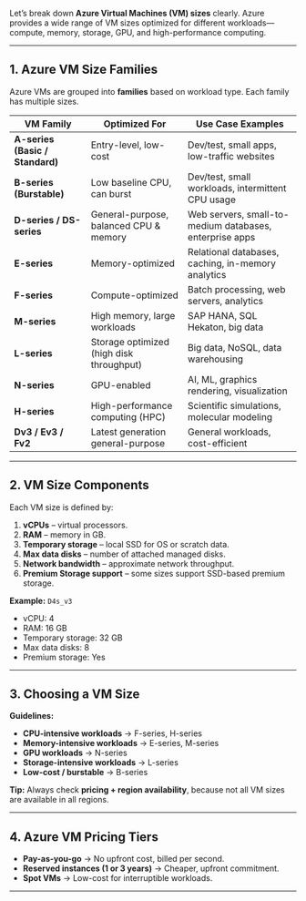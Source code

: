 Let’s break down **Azure Virtual Machines (VM) sizes** clearly. Azure provides a wide range of VM sizes optimized for different workloads—compute, memory, storage, GPU, and high-performance computing.

---

## **1. Azure VM Size Families**

Azure VMs are grouped into **families** based on workload type. Each family has multiple sizes.

| VM Family                       | Optimized For                            | Use Case Examples                                       |
| ------------------------------- | ---------------------------------------- | ------------------------------------------------------- |
| **A-series (Basic / Standard)** | Entry-level, low-cost                    | Dev/test, small apps, low-traffic websites              |
| **B-series (Burstable)**        | Low baseline CPU, can burst              | Dev/test, small workloads, intermittent CPU usage       |
| **D-series / DS-series**        | General-purpose, balanced CPU & memory   | Web servers, small-to-medium databases, enterprise apps |
| **E-series**                    | Memory-optimized                         | Relational databases, caching, in-memory analytics      |
| **F-series**                    | Compute-optimized                        | Batch processing, web servers, analytics                |
| **M-series**                    | High memory, large workloads             | SAP HANA, SQL Hekaton, big data                         |
| **L-series**                    | Storage optimized (high disk throughput) | Big data, NoSQL, data warehousing                       |
| **N-series**                    | GPU-enabled                              | AI, ML, graphics rendering, visualization               |
| **H-series**                    | High-performance computing (HPC)         | Scientific simulations, molecular modeling              |
| **Dv3 / Ev3 / Fv2**             | Latest generation general-purpose        | General workloads, cost-efficient                       |

---

## **2. VM Size Components**

Each VM size is defined by:

1. **vCPUs** – virtual processors.
2. **RAM** – memory in GB.
3. **Temporary storage** – local SSD for OS or scratch data.
4. **Max data disks** – number of attached managed disks.
5. **Network bandwidth** – approximate network throughput.
6. **Premium Storage support** – some sizes support SSD-based premium storage.

**Example:** `D4s_v3`

- vCPU: 4
- RAM: 16 GB
- Temporary storage: 32 GB
- Max data disks: 8
- Premium storage: Yes

---

## **3. Choosing a VM Size**

**Guidelines:**

- **CPU-intensive workloads** → F-series, H-series
- **Memory-intensive workloads** → E-series, M-series
- **GPU workloads** → N-series
- **Storage-intensive workloads** → L-series
- **Low-cost / burstable** → B-series

**Tip:** Always check **pricing + region availability**, because not all VM sizes are available in all regions.

---

## **4. Azure VM Pricing Tiers**

- **Pay-as-you-go** → No upfront cost, billed per second.
- **Reserved instances (1 or 3 years)** → Cheaper, upfront commitment.
- **Spot VMs** → Low-cost for interruptible workloads.

---


